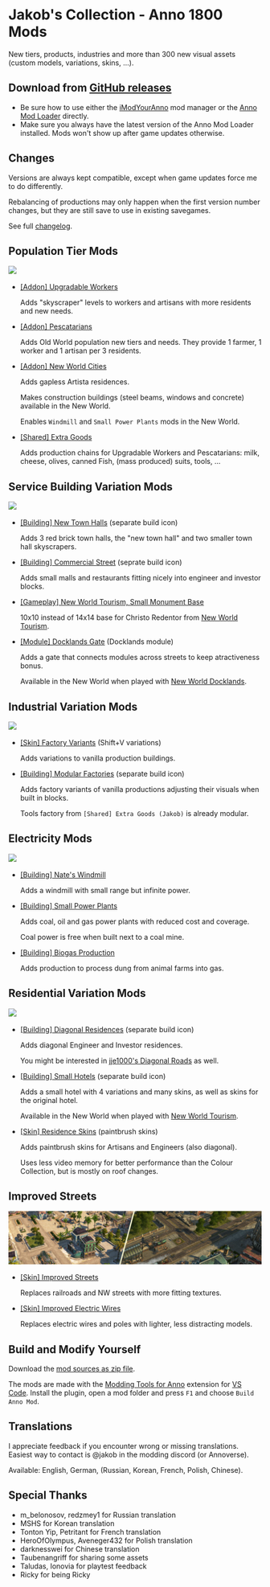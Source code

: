 # Jakob's Collection - Anno 1800 Mods

New tiers, products, industries and more than 300 new visual assets (custom models, variations, skins, ...).

## Download from [GitHub releases](https://github.com/jakobharder/anno-1800-jakobs-mods/releases)

- Be sure how to use either the [iModYourAnno](https://github.com/anno-mods/iModYourAnno/releases) mod manager or the [Anno Mod Loader](https://github.com/xforce/anno1800-mod-loader) directly.
- Make sure you always have the latest version of the Anno Mod Loader installed. Mods won't show up after game updates otherwise.

## Changes

Versions are always kept compatible, except when game updates force me to do differently.

Rebalancing of productions may only happen when the first version number changes, but they are still save to use in existing savegames.

See full [changelog](./doc/CHANGELOG.md).

## Population Tier Mods

![](./doc/population-tiers.jpg)

- [\[Addon\] Upgradable Workers](./mods/addon-upgradable/README.md)

  Adds "skyscraper" levels to workers and artisans with more residents and new needs.

- [\[Addon\] Pescatarians](./mods/addon-pescatarians/README.md)

  Adds Old World population new tiers and needs. They provide 1 farmer, 1 worker and 1 artisan per 3 residents.

- [\[Addon\] New World Cities](./mods/addon-new-world-cities/README.md)

  Adds gapless Artista residences.
  
  Makes construction buildings (steel beams, windows and concrete) available in the New World.

  Enables `Windmill` and `Small Power Plants` mods in the New World.
  
- [\[Shared\] Extra Goods](./mods/shared-goods/README.md)

  Adds production chains for Upgradable Workers and Pescatarians: milk, cheese, olives, canned Fish, (mass produced) suits, tools, ...

## Service Building Variation Mods

![](./doc/public-variations.jpg)

- [\[Building\] New Town Halls](./mods/service-townhall/README.md)
  (separate build icon)

  Adds 3 red brick town halls, the "new town hall" and two smaller town hall skyscrapers.

- [\[Building\] Commercial Street](./mods/service-commercial/README.md)
  (seprate build icon)

  Adds small malls and restaurants fitting nicely into engineer and investor blocks. 

- [\[Gameplay\] New World Tourism, Small Monument Base](./foreign-additions/nw-tourism/README.md)

  10x10 instead of 14x14 base for Christo Redentor from [New World Tourism](https://github.com/anno-mods/New-World-Tourism).

- [\[Module\] Docklands Gate](./mods/service-docklands/README.md)
  (Docklands module)

  Adds a gate that connects modules across streets to keep atractiveness bonus.

  Available in the New World when played with [New World Docklands](https://www.nexusmods.com/anno1800/mods/215).
  
## Industrial Variation Mods

![](./doc/industrial-variations.jpg)

- [\[Skin\] Factory Variants](./mods/skin-factories/README.md)
  (Shift+V variations)

  Adds variations to vanilla production buildings.

- [\[Building\] Modular Factories](./mods/production-modular/README.md)
  (separate build icon)

  Adds factory variants of vanilla productions adjusting their visuals when built in blocks.

  Tools factory from `[Shared] Extra Goods (Jakob)` is already modular.

## Electricity Mods

![](./doc/electricity.jpg)

- [\[Building\] Nate's Windmill](./mods/power-windmill/README.md)

  Adds a windmill with small range but infinite power.

- [\[Building\] Small Power Plants](./mods/power-plants/README.md) 

  Adds coal, oil and gas power plants with reduced cost and coverage.

  Coal power is free when built next to a coal mine.

- [\[Building\] Biogas Production](./mods/power-biogas/README.md)

  Adds production to process dung from animal farms into gas.

## Residential Variation Mods

![](./doc/residential-variations.jpg)

- [\[Building\] Diagonal Residences](./mods/residences-diagonal/README.md)
  (separate build icon)

  Adds diagonal Engineer and Investor residences.

  You might be interested in [jje1000's Diagonal Roads](https://www.nexusmods.com/anno1800/mods/164) as well.

- [\[Building\] Small Hotels](./mods/residences-hotels/README.md)
  (separate build icon)

  Adds a small hotel with 4 variations and many skins, as well as skins for the original hotel.

  Available in the New World when played with [New World Tourism](https://github.com/anno-mods/New-World-Tourism).

- [\[Skin\] Residence Skins](./mods/skin-residences/README.md)
  (paintbrush skins)

  Adds paintbrush skins for Artisans and Engineers (also diagonal).

  Uses less video memory for better performance than the Colour Collection, but is mostly on roof changes.

## Improved Streets

![](./doc/streets.jpg)
  
- [\[Skin\] Improved Streets](./mods/skin-streets/README.md)

  Replaces railroads and NW streets with more fitting textures.
  
- [\[Skin\] Improved Electric Wires](./mods/skin-electric-wires/README.md)

  Replaces electric wires and poles with lighter, less distracting models.

## Build and Modify Yourself

Download the [mod sources as zip file](https://github.com/jakobharder/anno-1800-jakobs-mods/archive/refs/heads/main.zip).

The mods are made with the [Modding Tools for Anno](https://marketplace.visualstudio.com/items?itemName=JakobHarder.anno-modding-tools) extension for [VS Code](https://code.visualstudio.com/).
Install the plugin, open a mod folder and press `F1` and choose `Build Anno Mod`.

## Translations

I appreciate feedback if you encounter wrong or missing translations.
Easiest way to contact is @jakob in the modding discord (or Annoverse).

Available: English, German, (Russian, Korean, French, Polish, Chinese).

## Special Thanks

- m_belonosov, redzmey1 for Russian translation
- MSHS for Korean translation
- Tonton Yip, Petritant for French translation
- HeroOfOlympus, Aveneger432 for Polish translation
- darknesswei for Chinese translation
- Taubenangriff for sharing some assets
- Taludas, Ionovia for playtest feedback
- Ricky for being Ricky
